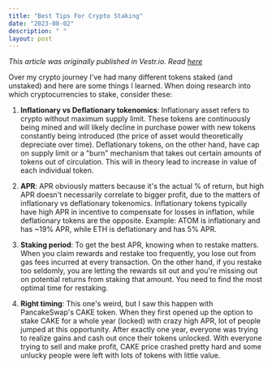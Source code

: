 ```yaml
---
title: "Best Tips For Crypto Staking"
date: "2023-08-02"
description: " "
layout: post
---
```


<i>This article was originally published in Vestr.io. Read <a href="https://www.vestr.io/" target="_blank">here</a></i>

Over my crypto journey I've had many different tokens staked (and unstaked) and here are some things I learned. When doing research into which cryptocurrencies to stake, consider these:

1. <b>Inflationary vs Deflationary tokenomics</b>: Inflationary asset refers to crypto without maximum supply limit. These tokens are continuously being mined and will likely decline in purchase power with new tokens constantly being introduced (the price of asset would theoretically depreciate over time). Deflationary tokens, on the other hand, have cap on supply limit or a "burn" mechanism that takes out certain amounts of tokens out of circulation. This will in theory lead to increase in value of each individual token.

2. <b>APR</b>: APR obviously matters because it's the actual % of return, but high APR doesn't necessarily correlate to bigger profit, due to the matters of inflationary vs deflationary tokenomics. Inflationary tokens typically have high APR in incentive to compensate for losses in inflation, while deflationary tokens are the opposite. Example: ATOM is inflationary and has ~19% APR, while ETH is deflationary and has 5% APR.

3. <b>Staking period</b>: To get the best APR, knowing when to restake matters. When you claim rewards and restake too frequently, you lose out from gas fees incurred at every transaction. On the other hand, if you restake too seldomly, you are letting the rewards sit out and you're missing out on potential returns from staking that amount. You need to find the most optimal time for restaking.

4. <b>Right timing</b>: This one's weird, but I saw this happen with PancakeSwap's CAKE token. When they first opened up the option to stake CAKE for a whole year (locked) with crazy high APR, lot of people jumped at this opportunity. After exactly one year, everyone was trying to realize gains and cash out once their tokens unlocked. With everyone trying to sell and make profit, CAKE price crashed pretty hard and some unlucky people were left with lots of tokens with little value.
